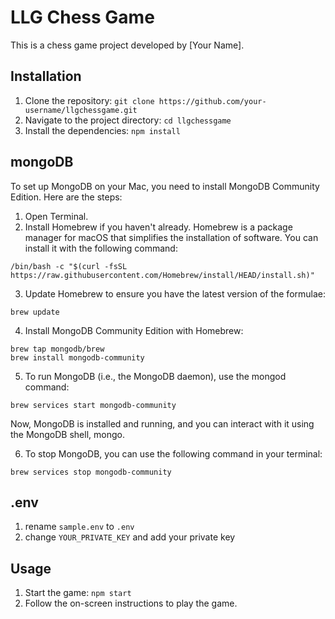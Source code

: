 # LLG Chess Game

This is a chess game project developed by [Your Name].

## Installation

1. Clone the repository: `git clone https://github.com/your-username/llgchessgame.git`
2. Navigate to the project directory: `cd llgchessgame`
3. Install the dependencies: `npm install`

## mongoDB

To set up MongoDB on your Mac, you need to install MongoDB Community Edition. Here are the steps:

1. Open Terminal.
2. Install Homebrew if you haven't already. Homebrew is a package manager for macOS that simplifies the installation of software. You can install it with the following command:
```
/bin/bash -c "$(curl -fsSL https://raw.githubusercontent.com/Homebrew/install/HEAD/install.sh)"
```
3. Update Homebrew to ensure you have the latest version of the formulae:
```
brew update
```
4. Install MongoDB Community Edition with Homebrew:
```
brew tap mongodb/brew
brew install mongodb-community
```
5. To run MongoDB (i.e., the MongoDB daemon), use the mongod command:
```
brew services start mongodb-community
```
Now, MongoDB is installed and running, and you can interact with it using the MongoDB shell, mongo.

6. To stop MongoDB, you can use the following command in your terminal:
```
brew services stop mongodb-community
```

## .env 
1. rename `sample.env` to `.env`
2. change `YOUR_PRIVATE_KEY` and add your private key

## Usage

1. Start the game: `npm start`
2. Follow the on-screen instructions to play the game.


